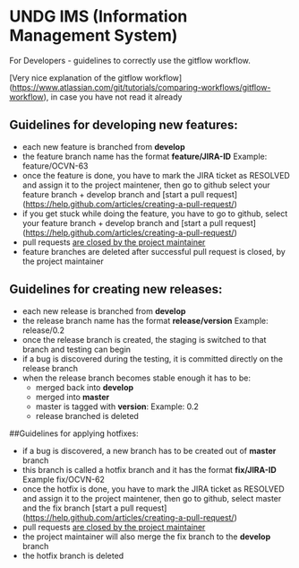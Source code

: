 # UNDG IMS (Information Management System)

For Developers - guidelines to correctly use the gitflow workflow. 

[Very nice explanation of the gitflow workflow] (https://www.atlassian.com/git/tutorials/comparing-workflows/gitflow-workflow), in case you have not read it already

## Guidelines for developing new features:

- each new feature is branched from **develop**
- the feature branch name has the format **feature/JIRA-ID** Example: feature/OCVN-63
- once the feature is done, you have to mark the JIRA ticket as RESOLVED and assign it to the project maintener, then go to github select your feature branch + develop branch and [start a pull request] (https://help.github.com/articles/creating-a-pull-request/)
- if you get stuck while doing the feature, you have to go to github, select your feature branch + develop branch and [start a pull request] (https://help.github.com/articles/creating-a-pull-request/)
- pull requests [are closed by the project maintainer](https://www.atlassian.com/git/tutorials/making-a-pull-request/how-it-works)
- feature branches are deleted after successful pull request is closed, by the project maintainer


## Guidelines for creating new releases:

- each new release is branched from **develop**
- the release branch name has the format **release/version** Example: release/0.2
- once the release branch is created, the staging is switched to that branch and testing can begin
- if a bug is discovered during the testing, it is committed directly on the release branch
- when the release branch becomes stable enough it has to be:
  - merged back into **develop**
  - merged into **master**
  - master is tagged with **version**: Example: 0.2
  - release branched is deleted
  

##Guidelines for applying hotfixes:

- if a bug is discovered, a new branch has to be created out of **master** branch
- this branch is called a hotfix branch and it has the format **fix/JIRA-ID** Example fix/OCVN-62
- once the hotfix is done, you have to mark the JIRA ticket as RESOLVED and assign it to the project maintener, then go to github, select master and the fix branch [start a pull request] (https://help.github.com/articles/creating-a-pull-request/)
- pull requests [are closed by the project maintainer](https://www.atlassian.com/git/tutorials/making-a-pull-request/how-it-works)
- the project maintainer will also merge the fix branch to the **develop** branch
- the hotfix branch is deleted
  
